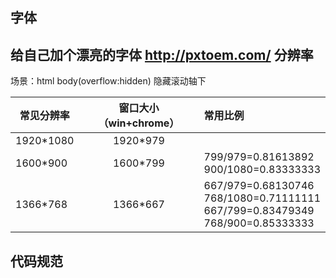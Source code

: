 字体
----


给自己加个漂亮的字体
http://pxtoem.com/
分辨率
------

场景：html body(overflow:hidden) 隐藏滚动轴下

|常见分辨率|窗口大小（win+chrome）|常用比例           |
|----------|:--------------------:|:------------------|
|1920*1080 |              1920*979|                   |
|1600*900  |              1600*799|799/979=0.81613892 <br> 900/1080=0.83333333|
|1366*768  |              1366*667|667/979=0.68130746 <br> 768/1080=0.71111111 <br> 667/799=0.83479349 <br> 768/900=0.85333333 |


代码规范
--------

